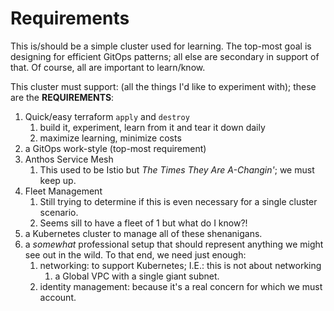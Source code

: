 # Requirements

This is/should be a simple cluster used for learning. The top-most goal is designing for efficient GitOps patterns; all else are secondary in support of that. Of course, all are important to learn/know. 

This cluster must support: (all the things I'd like to experiment with); these are the **REQUIREMENTS**:

1. Quick/easy terraform `apply` and `destroy`
   1. build it, experiment, learn from it and tear it down daily
   2. maximize learning, minimize costs
2. a GitOps work-style (top-most requirement)
3. Anthos Service Mesh
   1. This used to be Istio but _The Times They Are A-Changin'_; we must keep up.
4. Fleet Management
   1. Still trying to determine if this is even necessary for a single cluster scenario.
   2. Seems sill to have a fleet of 1 but what do I know?!
5. a Kubernetes cluster to manage all of these shenanigans.
6. a _somewhat_ professional setup that should represent anything we might see out in the wild. To that end, we need just enough:
    1. networking: to support Kubernetes; I.E.: this is not about networking
       1. a Global VPC with a single giant subnet.
    2. identity management: because it's a real concern for which we must account.
